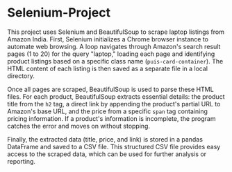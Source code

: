 # Selenium-Project
This project uses Selenium and BeautifulSoup to scrape laptop listings from Amazon India. First, Selenium initializes a Chrome browser instance to automate web browsing. A loop navigates through Amazon's search result pages (1 to 20) for the query "laptop," loading each page and identifying product listings based on a specific class name (`puis-card-container`). The HTML content of each listing is then saved as a separate file in a local directory.

Once all pages are scraped, BeautifulSoup is used to parse these HTML files. For each product, BeautifulSoup extracts essential details: the product title from the `h2` tag, a direct link by appending the product's partial URL to Amazon's base URL, and the price from a specific `span` tag containing pricing information. If a product's information is incomplete, the program catches the error and moves on without stopping.

Finally, the extracted data (title, price, and link) is stored in a pandas DataFrame and saved to a CSV file. This structured CSV file provides easy access to the scraped data, which can be used for further analysis or reporting. 

